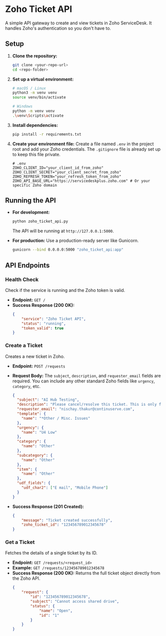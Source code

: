 # Zoho Ticket API

A simple API gateway to create and view tickets in Zoho ServiceDesk. It handles Zoho's authentication so you don't have to.

## Setup

1.  **Clone the repository:**
    ```bash
    git clone <your-repo-url>
    cd <repo-folder>
    ```

2.  **Set up a virtual environment:**
    ```bash
    # macOS / Linux
    python3 -m venv venv
    source venv/bin/activate

    # Windows
    python -m venv venv
    .\venv\Scripts\activate
    ```

3.  **Install dependencies:**
    ```bash
    pip install -r requirements.txt
    ```

4.  **Create your environment file:**
    Create a file named `.env` in the project root and add your Zoho credentials. The `.gitignore` file is already set up to keep this file private.

    ```env
    # .env
    ZOHO_CLIENT_ID="your_client_id_from_zoho"
    ZOHO_CLIENT_SECRET="your_client_secret_from_zoho"
    ZOHO_REFRESH_TOKEN="your_refresh_token_from_zoho"
    ZOHO_API_BASE_URL="https://servicedeskplus.zoho.com" # Or your specific Zoho domain
    ```

## Running the API

*   **For development:**
    ```bash
    python zoho_ticket_api.py
    ```
    The API will be running at `http://127.0.0.1:5000`.

*   **For production:**
    Use a production-ready server like Gunicorn.
    ```bash
    gunicorn --bind 0.0.0.0:5000 "zoho_ticket_api:app"
    ```

## API Endpoints

### Health Check

Check if the service is running and the Zoho token is valid.

*   **Endpoint:** `GET /`
*   **Success Response (200 OK):**
    ```json
    {
        "service": "Zoho Ticket API",
        "status": "running",
        "token_valid": true
    }
    ```

### Create a Ticket

Creates a new ticket in Zoho.

*   **Endpoint:** `POST /requests`
*   **Request Body:**
    The `subject`, `description`, and `requester_email` fields are required. You can include any other standard Zoho fields like `urgency`, `category`, etc.

    ```json
    {
      "subject": "AI Hub Testing",
      "description": "Please cancel/resolve this ticket. This is only for testing purpose.",
      "requester_email": "nischay.thakur@continuserve.com",
      "template": {
        "name": "*Other / Misc. Issues"
      },
      "urgency": {
        "name": "U4 Low"
      },
      "category": {
        "name": "Other"
      },
      "subcategory": {
        "name": "Other"
      },
      "item": {
        "name": "Other"
      },
      "udf_fields": {
        "udf_char2": ["E mail", "Mobile Phone"]
      }
    }
    ```

*   **Success Response (201 Created):**
    ```json
    {
        "message": "Ticket created successfully",
        "zoho_ticket_id": "123456789012345678"
    }
    ```

### Get a Ticket

Fetches the details of a single ticket by its ID.

*   **Endpoint:** `GET /requests/<request_id>`
*   **Example:** `GET /requests/123456789012345678`
*   **Success Response (200 OK):**
    Returns the full ticket object directly from the Zoho API.
    ```json
    {
        "request": {
            "id": "123456789012345678",
            "subject": "Cannot access shared drive",
            "status": {
                "name": "Open",
                "id": "1"
            }
        }
    }
    ```